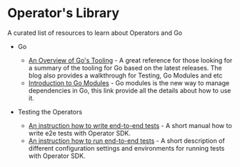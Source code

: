# Operator's Library

A curated list of resources to learn about Operators and Go

- Go
  - [An Overview of Go's Tooling](https://www.alexedwards.net/blog/an-overview-of-go-tooling) - A great reference for those looking for a summary of the tooling for Go based on the latest releases. The blog also provides a walkthrough for Testing, Go Modules and etc
  - [Introduction to Go Modules](https://github.com/golang/go/wiki/Modules#go-111-modules) - Go modules is the new way to manage dependencies in Go, this link provide all the details about how to use it.
  
- Testing the Operators
  - [An instruction how to write end-to-end tests](https://github.com/operator-framework/operator-sdk/blob/master/doc/test-framework/writing-e2e-tests.md) - A short manual how to write e2e tests with Operator SDK.
  - [An instruction how to run end-to-end tests](https://github.com/operator-framework/operator-sdk/blob/master/doc/dev/testing/running-the-tests.md) - A short description of different configuration settings and environments for running tests with Operator SDK.
